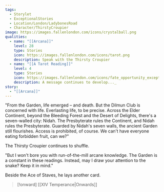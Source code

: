 ```yaml
---
tags:
  - Storylet
  - ExceptionalStories
  - Location/London/LadybonesRoad
  - Character/ThirstyCroupier
image: https://images.fallenlondon.com/icons/crystalball.png
qualities:
  - name: "[[Arcana]]"
    level: 28
    type: Stories
    icon: https://images.fallenlondon.com/icons/tarot.png
    description: Speak with the Thirsty Croupier
  - name: "[[A Tarot Reading]]"
    level: 4
    type: Stories
    icon: https://images.fallenlondon.com/icons/fate_opportunity_exceptionalsmall.png
    description: A message continues to develop..._
story:
  - "[[Arcana]]"
---
```


"From the Garden, life emerged – and death. But the Dilmun Club is concerned with life. Everlasting life, to be precise. Across the Elder Continent, beyond the Bleeding Forest and the Desert of Delights, there's a seven-walled city: Nidah. The Presbyterate rules the Continent, and Nidah rules the Presbyterate. Guarded by Nidah's seven walls, the ancient Garden still flourishes. Access is prohibited, of course. We can't have everyone eating forbidden fruit, can we?"

The Thirsty Croupier continues to shuffle.

"But I won't bore you with run-of-the-mill arcane knowledge. The Garden is a constant in these readings. Instead, may I draw your attention to the snake? Keep it in mind."

Beside the Ace of Staves, he lays another card.

> [!onward] [[XIV Temperance|Onwards]]
